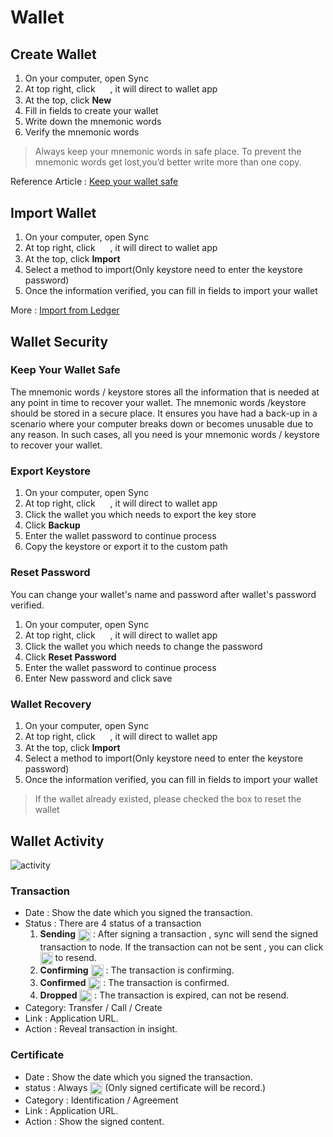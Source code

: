 # Wallet
## Create  Wallet
1. On your computer, open Sync
2. At top right, click <img src="~@public/images/sync/wallets.png" width = "16px" height = "16px" align=center /> , it will direct to wallet app
3. At the top, click **New** 
4. Fill in fields to create your wallet 
5. Write down the mnemonic words
6. Verify the mnemonic words 

>Always keep your mnemonic words in safe place. To prevent the mnemonic words get lost,you’d better write more than one copy.

Reference Article :
[Keep your wallet safe](./#keep-your-wallet-safe) 

## Import Wallet
1. On your computer, open Sync
2. At top right, click <img src="~@public/images/sync/wallets.png" width = "16px" height = "16px" align=center /> , it will direct to wallet app
3. At the top, click **Import** 
4. Select a method to import(Only keystore need to enter the keystore password)
5. Once the information verified, you can fill in fields to import your wallet 

More : [Import from Ledger](./import-ledger.md)

## Wallet Security 
### Keep Your Wallet Safe
The mnemonic words / keystore stores all the information that is needed at any point in time to recover your wallet. The mnemonic words /keystore should be stored in a secure place. It ensures you have had a back-up in a scenario where your computer breaks down or becomes unusable due to any reason. In such cases, all you need is your mnemonic words / keystore to recover your wallet.


### Export Keystore
1. On your computer, open Sync
2. At top right, click <img src="~@public/images/sync/wallets.png" width = "16px" height = "16px" align=center />  , it will direct to wallet app
3. Click the wallet you which needs to export the key store
4. Click **Backup**
5. Enter the wallet password to continue process 
6. Copy the keystore or export it to the custom path

### Reset Password 
You can change your wallet's name and password after wallet's password verified. 
1. On your computer, open Sync
2. At top right, click <img src="~@public/images/sync/wallets.png" width = "16px" height = "16px" align=center />  , it will direct to wallet app
3. Click the wallet you which needs to change the password
4. Click **Reset Password**
5. Enter the wallet password to continue process
6. Enter New password and click save

### Wallet Recovery
1. On your computer, open Sync
2. At top right, click <img src="~@public/images/sync/wallets.png" width = "16px" height = "16px" align=center /> , it will direct to wallet app
3. At the top, click **Import** 
4. Select a method to import(Only keystore need to enter the keystore password)
5. Once the information verified, you can fill in fields to import your wallet 
   
> If the wallet already existed, please checked the box to reset the wallet 

## Wallet Activity
![activity](~@public/images/sync/wallet-detail-activity.png)

### Transaction
- Date : Show the date which you signed the transaction.
- Status : There are 4 status of a transaction
    1. **Sending** <img src="~@public/images/sync/sending.png"  height = "20px" align=center />
  : After signing a transaction , sync will send the signed transaction to node. If the transaction can not be sent , you can click  <img src="~@public/images/sync/retry.png"  height = "20px" align=center /> to resend. 
    2. **Confirming** <img src="~@public/images/sync/confirming.png"  height = "20px" align=center /> : The transaction is confirming.
    3. **Confirmed** <img src="~@public/images/sync/confirmed.png"  height = "20px" align=center /> : The transaction is confirmed.
    4. **Dropped** <img src="~@public/images/sync/error.png"  height = "20px" align=center />  :  The transaction is expired, can not be resend. 
- Category: Transfer / Call / Create
- Link : Application URL.
- Action : Reveal transaction in insight.

### Certificate
- Date : Show the date which you signed the transaction.
- status : Always <img src="~@public/images/sync/confirmed.png"  height = "20px" align=center /> (Only signed certificate will be record.)
- Category : Identification / Agreement 
- Link : Application URL.
- Action : Show the signed content.
